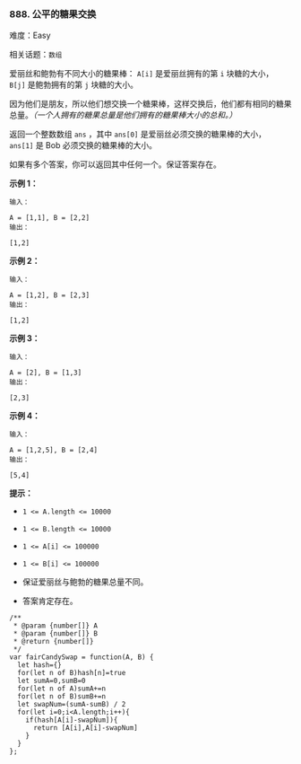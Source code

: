 ### 888. 公平的糖果交换

难度：Easy

相关话题：`数组`

爱丽丝和鲍勃有不同大小的糖果棒： `A[i]`  是爱丽丝拥有的第  `i` 块糖的大小， `B[j]`  是鲍勃拥有的第  `j` 块糖的大小。



因为他们是朋友，所以他们想交换一个糖果棒，这样交换后，他们都有相同的糖果总量。*（一个人拥有的糖果总量是他们拥有的糖果棒大小的总和。）* 



返回一个整数数组  `ans` ，其中  `ans[0]`  是爱丽丝必须交换的糖果棒的大小， `ans[1]` 是 Bob 必须交换的糖果棒的大小。



如果有多个答案，你可以返回其中任何一个。保证答案存在。







**示例 1：** 



```
输入：

A = [1,1], B = [2,2]
输出：

[1,2]
```


**示例 2：** 



```
输入：

A = [1,2], B = [2,3]
输出：

[1,2]
```


**示例 3：** 



```
输入：

A = [2], B = [1,3]
输出：

[2,3]
```


**示例 4：** 



```
输入：

A = [1,2,5], B = [2,4]
输出：

[5,4]
```






**提示：** 




* `1 <= A.length <= 10000`

* `1 <= B.length <= 10000`

* `1 <= A[i] <= 100000`

* `1 <= B[i] <= 100000`

* 保证爱丽丝与鲍勃的糖果总量不同。

* 答案肯定存在。




```
/**
 * @param {number[]} A
 * @param {number[]} B
 * @return {number[]}
 */
var fairCandySwap = function(A, B) {
  let hash={}
  for(let n of B)hash[n]=true
  let sumA=0,sumB=0
  for(let n of A)sumA+=n
  for(let n of B)sumB+=n
  let swapNum=(sumA-sumB) / 2
  for(let i=0;i<A.length;i++){
    if(hash[A[i]-swapNum]){
      return [A[i],A[i]-swapNum]
    }
  }
};
```

